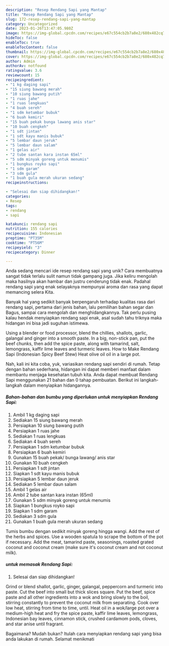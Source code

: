 ```yaml
---
description: "Resep Rendang Sapi yang Mantap"
title: "Resep Rendang Sapi yang Mantap"
slug: 172-resep-rendang-sapi-yang-mantap
category: Uncategorized
date: 2023-01-26T13:47:05.980Z
image: https://img-global.cpcdn.com/recipes/e67c554cb2b7a8e2/680x482cq70/rendang-sapi-foto-resep-utama.jpg
hideToc: false
enableToc: true
enableTocContent: false
thumbnail: https://img-global.cpcdn.com/recipes/e67c554cb2b7a8e2/680x482cq70/rendang-sapi-foto-resep-utama.jpg
cover: https://img-global.cpcdn.com/recipes/e67c554cb2b7a8e2/680x482cq70/rendang-sapi-foto-resep-utama.jpg
author: Admin
authorAv: notfound
ratingvalue: 3.6
reviewcount: 15
recipeingredient:
- "1 kg daging sapi"
- "15 siung bawang merah"
- "10 siung bawang putih"
- "1 ruas jahe"
- "1 ruas lengkuas"
- "4 buah sereh"
- "1 sdm ketumbar bubuk"
- "6 buah kemiri"
- "15 buah pekak bunga lawang anis star"
- "10 buah cengkeh"
- "1 sdt jintan"
- "1 sdt kayu manis bubuk"
- "5 lembar daun jeruk"
- "5 lembar daun salam"
- "1 gelas air"
- "2 tube santan kara instan 65ml"
- "5 sdm minyak goreng untuk menumis"
- "1 bungkus royko sapi"
- "1 sdm garam"
- "3 sdm gula"
- "1 buah gula merah ukuran sedang"
recipeinstructions:

- "Selesai dan siap dihidangkan!"
categories:
- Resep
tags:
- rendang
- sapi

katakunci: rendang sapi 
nutrition: 155 calories
recipecuisine: Indonesian
preptime: "PT35M"
cooktime: "PT56M"
recipeyield: "3"
recipecategory: Dinner

---
```





Anda sedang mencari ide resep rendang sapi yang unik? Cara membuatnya sangat tidak terlalu sulit namun tidak gampang juga. Jika keliru mengolah maka hasilnya akan hambar dan justru cenderung tidak enak. Padahal rendang sapi yang enak selayaknya mempunyai aroma dan rasa yang dapat memancing selera Kita.





Banyak hal yang sedikit banyak berpengaruh terhadap kualitas rasa dari rendang sapi, pertama dari jenis bahan, lalu pemilihan bahan segar dan Bagus, sampai cara mengolah dan menghidangkannya. Tak perlu pusing kalau hendak menyiapkan rendang sapi enak,      asal sudah tahu triknya maka hidangan ini bisa jadi suguhan istimewa.














Using a blender or food processor, blend the chillies, shallots, garlic, galangal and ginger into a smooth paste. In a big, non-stick pan, put the beef chunks, then add the spice paste, along with tamarind, salt, lemongrass, kaffir lime leaves and turmeric leaves. How to Make Rendang Sapi (Indonesian Spicy Beef Stew) Heat olive oil oil in a large pot.






Nah, kali ini kita coba, yuk, variasikan rendang sapi sendiri di rumah. Tetap dengan bahan sederhana, hidangan ini dapat memberi manfaat dalam membantu menjaga kesehatan tubuh kita. Anda dapat membuat Rendang Sapi menggunakan 21 bahan dan 0 tahap pembuatan. Berikut ini langkah-langkah dalam menyiapkan hidangannya.

<!--inarticleads1-->

##### Bahan-bahan dan bumbu yang diperlukan untuk menyiapkan Rendang Sapi:

1. Ambil 1 kg daging sapi
1. Sediakan 15 siung bawang merah
1. Persiapkan 10 siung bawang putih
1. Persiapkan 1 ruas jahe
1. Sediakan 1 ruas lengkuas
1. Sediakan 4 buah sereh
1. Persiapkan 1 sdm ketumbar bubuk
1. Persiapkan 6 buah kemiri
1. Gunakan 15 buah pekak/ bunga lawang/ anis star
1. Gunakan 10 buah cengkeh
1. Persiapkan 1 sdt jintan
1. Siapkan 1 sdt kayu manis bubuk
1. Persiapkan 5 lembar daun jeruk
1. Sediakan 5 lembar daun salam
1. Ambil 1 gelas air
1. Ambil 2 tube santan kara instan (65ml)
1. Gunakan 5 sdm minyak goreng untuk menumis
1. Siapkan 1 bungkus royko sapi
1. Siapkan 1 sdm garam
1. Sediakan 3 sdm gula
1. Gunakan 1 buah gula merah ukuran sedang


Tumis bumbu dengan sedikit minyak goreng hingga wangi. Add the rest of the herbs and spices. Use a wooden spatula to scrape the bottom of the pot if necessary. Add the meat, tamarind paste, seasonings, roasted grated coconut and coconut cream (make sure it&#39;s coconut cream and not coconut milk). 

<!--inarticleads2-->

#####  untuk memasak Rendang Sapi:


1. Selesai dan siap dihidangkan!

Grind or blend shallot, garlic, ginger, galangal, peppercorn and turmeric into paste. Cut the beef into small but thick slices square. Put the beef, spice paste and all other ingredients into a wok and bring slowly to the boil, stirring constantly to prevent the coconut milk from separating. Cook over low heat, stirring from time to time, until. Heat oil in a wok/large pot over a medium-high heat and fry the spice paste, kaffir lime leaves, lemongrass, Indonesian bay leaves, cinnamon stick, crushed cardamom pods, cloves, and star anise until fragrant. 

Bagaimana? Mudah bukan? Itulah cara menyiapkan rendang sapi yang bisa anda lakukan di rumah. Selamat menikmati
